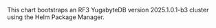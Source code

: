 This chart bootstraps an RF3 YugabyteDB version 2025.1.0.1-b3 cluster using the Helm Package Manager.
